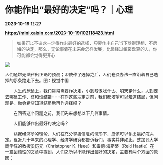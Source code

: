 # 你能作出“最好的决定”吗？｜心理

**2023-10-19 12:27**

**https://mini.caixin.com/2023-10-19/102118423.html**

> 如果可以不追求一定得作出最好的选择，只要作出自己当下觉得理想、不后悔的决定，那么，无论事情在未来会怎样发展，比起经过缜密盘算的人，你可能都会觉得更开心

  

![](https://img.caixin.com/2023-10-19/169771294433387_840_560.jpg)

人们通常无法作出正确的预测；即使作了选择之后，人们也没办法一直沿着自己选择的那条路走下去。图：视觉中国

  

　　人生的旅途上，我们常常需要作决定，小到晚饭吃什么、明天穿什么，大到要去哪里工作、该和谁结婚⋯⋯在作这些决定之前，我们都渴望可以知道结局，但问题是，你会希望知道结局后再作选择吗？

　　在回答这个问题之前，我们先来想想以下几件事情。

　　人们能够作出最好的决定吗？

　　根据经济学的理论，人们在充分掌握信息的情形下，应该可以作出最好的决定。但近几十年来的心理学、经济学研究都告诉我们，事实并非如此。芝加哥大学商学院的教授奚恺元（Christopher K. Hsee）和雷德·海斯蒂（Reid Hastie）在一篇回顾性的文章中提到，人们之所以不能作出最好的决定，主要有两个方面的原因：